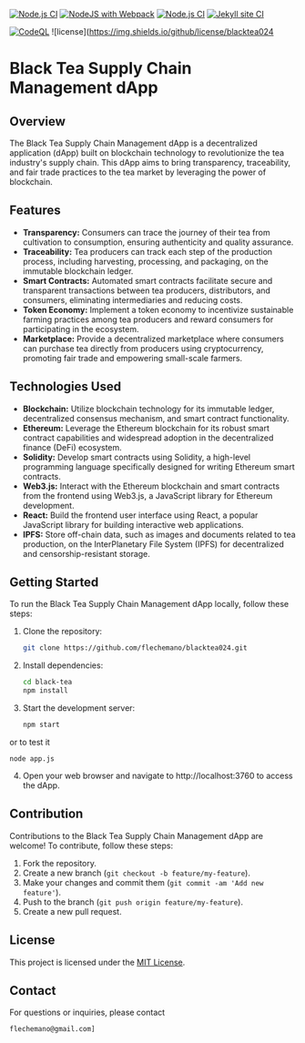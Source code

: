 [![Node.js CI](https://github.com/flechemano/blacktea024/actions/workflows/node.js.yml/badge.svg)](https://github.com/flechemano/blacktea024/actions/workflows/node.js.yml) [![NodeJS with Webpack](https://github.com/flechemano/blacktea024/actions/workflows/webpack.yml/badge.svg)](https://github.com/flechemano/blacktea024/actions/workflows/webpack.yml) [![Node.js CI](https://github.com/flechemano/blacktea024/actions/workflows/node.js.yml/badge.svg)](https://github.com/flechemano/blacktea024/actions/workflows/node.js.yml) [![Jekyll site CI](https://github.com/flechemano/blacktea024/actions/workflows/jekyll-docker.yml/badge.svg)](https://github.com/flechemano/blacktea024/actions/workflows/jekyll-docker.yml)

[![CodeQL](https://github.com/flechemano/blacktea024/actions/workflows/codeql.yml/badge.svg)](https://github.com/flechemano/blacktea024/actions/workflows/codeql.yml)
![license](https://img.shields.io/github/license/blacktea024

# Black Tea Supply Chain Management dApp

## Overview

The Black Tea Supply Chain Management dApp is a decentralized application (dApp) built on blockchain technology to revolutionize the tea industry's supply chain. This dApp aims to bring transparency, traceability, and fair trade practices to the tea market by leveraging the power of blockchain.

## Features

- **Transparency:** Consumers can trace the journey of their tea from cultivation to consumption, ensuring authenticity and quality assurance.
- **Traceability:** Tea producers can track each step of the production process, including harvesting, processing, and packaging, on the immutable blockchain ledger.
- **Smart Contracts:** Automated smart contracts facilitate secure and transparent transactions between tea producers, distributors, and consumers, eliminating intermediaries and reducing costs.
- **Token Economy:** Implement a token economy to incentivize sustainable farming practices among tea producers and reward consumers for participating in the ecosystem.
- **Marketplace:** Provide a decentralized marketplace where consumers can purchase tea directly from producers using cryptocurrency, promoting fair trade and empowering small-scale farmers.

## Technologies Used

- **Blockchain:** Utilize blockchain technology for its immutable ledger, decentralized consensus mechanism, and smart contract functionality.
- **Ethereum:** Leverage the Ethereum blockchain for its robust smart contract capabilities and widespread adoption in the decentralized finance (DeFi) ecosystem.
- **Solidity:** Develop smart contracts using Solidity, a high-level programming language specifically designed for writing Ethereum smart contracts.
- **Web3.js:** Interact with the Ethereum blockchain and smart contracts from the frontend using Web3.js, a JavaScript library for Ethereum development.
- **React:** Build the frontend user interface using React, a popular JavaScript library for building interactive web applications.
- **IPFS:** Store off-chain data, such as images and documents related to tea production, on the InterPlanetary File System (IPFS) for decentralized and censorship-resistant storage.

## Getting Started

To run the Black Tea Supply Chain Management dApp locally, follow these steps:

1. Clone the repository:
   ```bash
   git clone https://github.com/flechemano/blacktea024.git
   ```

2. Install dependencies:
   ```bash
   cd black-tea
   npm install
   ```

3. Start the development server:
   ```bash
   npm start
   ``` 
or to test it 
```
node app.js
```
4. Open your web browser and navigate to http://localhost:3760 to access the dApp.

## Contribution

Contributions to the Black Tea Supply Chain Management dApp are welcome! To contribute, follow these steps:

1. Fork the repository.
2. Create a new branch (`git checkout -b feature/my-feature`).
3. Make your changes and commit them (`git commit -am 'Add new feature'`).
4. Push to the branch (`git push origin feature/my-feature`).
5. Create a new pull request.

## License

This project is licensed under the [MIT License](LICENSE).

## Contact

For questions or inquiries, please contact
```
flechemano@gmail.com]
```
